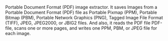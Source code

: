 Portable Document Format (PDF) image extractor. It saves   Images   from a Portable Document Format (PDF) file as Portable Pixmap       (PPM), Portable Bitmap (PBM), Portable Network Graphics (PNG), Tagged   Image File Format       (TIFF), JPEG, JPEG2000, or JBIG2 files. And also, it reads the PDF file PDF-file, scans one or more pages, and writes one PPM, PBM, or JPEG file for each image.
